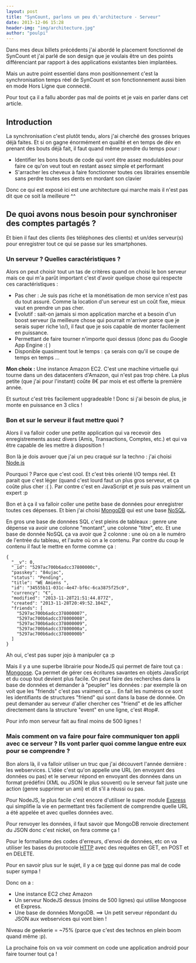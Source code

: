 ```yaml
---
layout: post
title: "SynCount, parlons un peu d\'architecture - Serveur"
date: 2013-12-06 15:28
header-img: "img/architecture.jpg"
author: "poulpi"
---
```


Dans mes deux billets précédents j'ai abordé le placement fonctionnel de SynCount et j'ai parlé de son design que je voulais 
être un des points différenciant par rapport à des applications existantes bien implantées.

Mais un autre point essentiel dans mon positionnement c'est la synchronisation temps réel de SynCount et son fonctionnement 
aussi bien en mode Hors Ligne que connecté.

Pour tout ça il a fallu aborder pas mal de points et je vais en parler dans cet article.

## Introduction

La synchronisation c'est plutôt tendu, alors j'ai cherché des grosses briques déjà faites. Et si on gagne énormément en qualité et en 
temps de dév en prenant des bouts déjà fait, il faut quand même prendre du temps pour :

- Identifier les bons bouts de code qui vont être assez modulables pour faire ce qu'on veut tout en restant assez simple et performant
- S'arracher les cheveux à faire fonctionner toutes ces librairies ensemble sans perdre toutes ses dents en mordant son clavier

Donc ce qui est exposé ici est une architecture qui marche mais il n'est pas dit que ce soit la meilleure ^^

## De quoi avons nous besoin pour synchroniser des comptes partagés ?

Et bien il faut des clients (les téléphones des clients) et un/des serveur(s) pour enregistrer tout ce qui se passe sur les smartphones.

### Un serveur ? Quelles caractéristiques ?

Alors on peut choisir tout un tas de critères quand on choisi le bon serveur mais ce qui m'a parût important c'est d'avoir quelque chose
 qui respecte ces caractéristiques :

- Pas cher : Je suis pas riche et la monétisation de mon service n'est pas du tout assuré. Comme la location d'un serveur est un coût 
fixe, mieux vaut en prendre un pas cher.
- Evolutif : sait-on jamais si mon application marche et a besoin d'un boost serveur (la meilleure chose qui pourrait m'arriver parce 
que je serais super riche \o/), il faut que je sois capable de monter facilement en puissance.
- Permettant de faire tourner n'importe quoi dessus (donc pas du Google App Engine :( )
- Disponible quasiment tout le temps : ça serais con qu'il se coupe de temps en temps ...

**Mon choix :** Une instance Amazon EC2. C'est une machine virtuelle qui tourne dans un des datacenters d'Amazon, qui n'est pas trop 
chère. La plus petite (que j'ai pour l'instant) coûte 8€ par mois et est offerte la première année.

Et surtout c'est très facilement upgradeable ! Donc si j'ai besoin de plus, je monte en puissance en 3 clics !

### Bon et sur le serveur il faut mettre quoi ?

Alors il va falloir coder une petite application qui va recevoir des enregistrements assez divers (Amis, Transactions, Comptes, etc.) 
et qui va être capable de les mettre à disposition !

Bon là je dois avouer que j'ai un peu craqué sur la techno : j'ai choisi [Node.js](http://nodejs.org/)

Pourquoi ? Parce que c'est cool. Et c'est très orienté I/O temps réel. Et parait que c'est léger (quand c'est lourd faut 
un plus gros serveur, et ça coûte plus cher :( ). Par contre c'est en JavaScript et je suis pas vraiment un expert :p

Bon et à ça il va falloir coller une petite base de données pour enregistrer toutes ces dépenses. Et bien j'ai choisi 
[MongoDB](http://www.mongodb.org/) qui est une base [NoSQL](http://fr.wikipedia.org/wiki/NoSQL).

En gros une base de données SQL c'est pleins de tableaux : genre une dépense va avoir une colonne "montant", une colonne "titre",
 etc. Et une base de donnée NoSQL ça va avoir que 2 colonne : une où on a le numéro de l'entrée du tableau, et l'autre où on a le contenu. Par contre du coup le contenu il faut le mettre en forme comme ça :


    {
      "__v": 0,
      "_id": "5297ac700b6adcc37800000c",
      "passkey": "84ujac",
      "status": "Pending",
      "title": "WE Amiens ",
      "id": "34555b11-031c-4e47-bf6c-6ca3875f25c0",
      "currency": "€",
      "modified": "2013-11-28T21:51:44.877Z",
      "created": "2013-11-28T20:49:52.104Z",
      "friends": [
        "5297ac700b6adcc378000007",
        "5297ac700b6adcc378000008",
        "5297ac700b6adcc378000009",
        "5297ac700b6adcc37800000a",
        "5297ac700b6adcc37800000b"
      ]
    }


Ah oui, c'est pas super jojo à manipuler ça :p

Mais il y a une superbe librairie pour NodeJS qui permet de faire tout ça : [Mongoose](http://mongoosejs.com/index.html). 
Ça permet de gérer ces écritures savantes en objets JavaScript et du coup tout devient plus facile. On peut faire des recherches 
dans la base de données et demander à "peupler" les données : par exemple là on voit que les "friends" c'est pas vraiment ça ... 
En fait les numéros ce sont les identifiants de structures "friend" qui sont dans la base de donnée. On peut demander au serveur 
d'aller chercher ces "friend" et de les afficher directement dans la structure "event" en une ligne, c'est #top#.

Pour info mon serveur fait au final moins de 500 lignes !

### Mais comment on va faire pour faire communiquer ton appli avec ce serveur ? Ils vont parler quoi comme langue entre eux pour se comprendre ?

Bon alors là, il va falloir utiliser un truc que j'ai découvert l'année dernière : les webservices. L'idée c'est qu'on appelle une URL 
(en envoyant des données ou pas) et le serveur répond en envoyant des données dans un format prédéfini (XML ou JSON le plus souvent) ou 
le serveur fait juste une action (genre supprimer un ami) et dit s'il a réussi ou pas.

Pour NodeJS, le plus facile c'est encore d'utiliser le super module [Express](http://expressjs.com/) qui simplifie la vie en 
permettant très facilement de comprendre quelle URL a été appelée et avec quelles données avec.

Pour renvoyer les données, il faut savoir que MongoDB renvoie directement du JSON donc c'est nickel, on fera comme ça !

Pour le formalisme des codes d'erreurs, d'envoi de données, etc on va utiliser les bases du protocole 
[HTTP](http://fr.wikipedia.org/wiki/Hypertext_Transfer_Protocol) avec des requêtes en GET, en POST et en DELETE.

Pour en savoir plus sur le sujet, il y a ce [type](http://coenraets.org/blog/2012/10/creating-a-rest-api-using-node-js-express-and-mongodb/) 
qui donne pas mal de code super sympa !

Donc on a :

- Une instance EC2 chez Amazon
- Un serveur NodeJS dessus (moins de 500 lignes) qui utilise Mongoose et Express.
- Une base de données MongoDB.
==> Un petit serveur répondant du JSON aux webservices qui vont bien !

Niveau de geekerie = ~75% (parce que c'est des technos en plein boom quand même :p).

La prochaine fois on va voir comment on code une application android pour faire tourner tout ça !